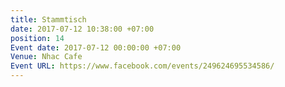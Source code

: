 ```yaml
---
title: Stammtisch
date: 2017-07-12 10:38:00 +07:00
position: 14
Event date: 2017-07-12 00:00:00 +07:00
Venue: Nhac Cafe
Event URL: https://www.facebook.com/events/249624695534586/
---
```


